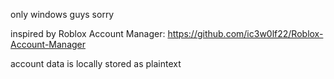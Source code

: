 only windows guys sorry

inspired by Roblox Account Manager: https://github.com/ic3w0lf22/Roblox-Account-Manager

account data is locally stored as plaintext
